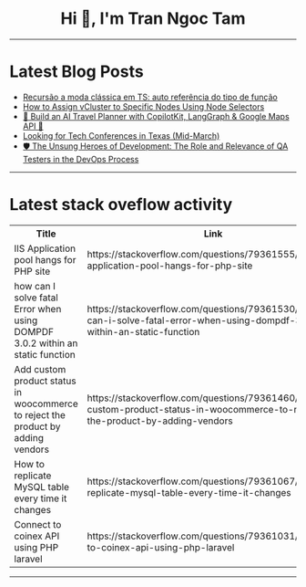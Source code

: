 <h1 align="center">Hi 👋, I'm Tran Ngoc Tam</h1>

---

# Latest Blog Posts 
<!-- BLOG-POST-LIST:START -->
- [Recursão a moda clássica em TS: auto referência do tipo de função](https://dev.to/jeffque/recursao-a-moda-classica-em-ts-auto-referencia-do-tipo-de-funcao-23pn)
- [How to Assign vCluster to Specific Nodes Using Node Selectors](https://dev.to/gentele/how-to-assign-vcluster-to-specific-nodes-using-node-selectors-272a)
- [🤖 Build an AI Travel Planner with CopilotKit, LangGraph &amp; Google Maps API 🤩](https://dev.to/copilotkit/build-an-ai-travel-planner-with-copilotkit-langgraph-google-maps-api-32fm)
- [Looking for Tech Conferences in Texas &lpar;Mid-March&rpar;](https://dev.to/lfunnyboyl_48cd59ffbbd644/looking-for-tech-conferences-in-texas-mid-march-4omk)
- [🛡️ The Unsung Heroes of Development: The Role and Relevance of QA Testers in the DevOps Process](https://dev.to/alisson-t-bucchi/the-unsung-heroes-of-development-the-role-and-relevance-of-qa-testers-in-the-devops-process-3d6j)
<!-- BLOG-POST-LIST:END -->

---

# Latest stack oveflow activity
<table>
  <tr><th>Title</th><th>Link</th></tr>
  <!-- STACKOVERFLOW:START --><tr><td>IIS Application pool hangs for PHP site</td><td>https://stackoverflow.com/questions/79361555/iis-application-pool-hangs-for-php-site</td></tr><tr><td>how can I solve fatal Error when using DOMPDF 3.0.2 within an static function</td><td>https://stackoverflow.com/questions/79361530/how-can-i-solve-fatal-error-when-using-dompdf-3-0-2-within-an-static-function</td></tr><tr><td>Add custom product status in woocommerce to reject the product by adding vendors</td><td>https://stackoverflow.com/questions/79361460/add-custom-product-status-in-woocommerce-to-reject-the-product-by-adding-vendors</td></tr><tr><td>How to replicate MySQL table every time it changes</td><td>https://stackoverflow.com/questions/79361067/how-to-replicate-mysql-table-every-time-it-changes</td></tr><tr><td>Connect to coinex API using PHP laravel</td><td>https://stackoverflow.com/questions/79361031/connect-to-coinex-api-using-php-laravel</td></tr><!-- STACKOVERFLOW:END -->
</table>

---


